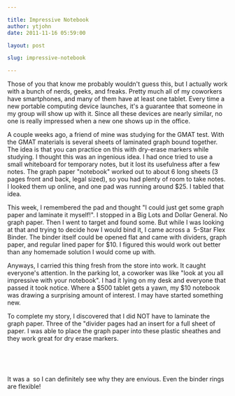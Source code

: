 ```yaml
---

title: Impressive Notebook
author: ytjohn
date: 2011-11-16 05:59:00

layout: post

slug: impressive-notebook

---
```

Those of you that know me probably wouldn't guess this, but I actually work with a bunch of nerds, geeks, and freaks. Pretty much all of my coworkers have smartphones, and many of them have at least one tablet. Every time a new portable computing device launches, it's a guarantee that someone in my group will show up with it. Since all these devices are nearly similar, no one is really impressed when a new one shows up in the office.

A couple weeks ago, a friend of mine was studying for the GMAT test. With the GMAT materials is several sheets of laminated graph bound together. The idea is that you can practice on this with dry-erase markers while studying. I thought this was an ingenious idea. I had once tried to use a small whiteboard for temporary notes, but it lost its usefulness after a few notes. The graph paper "notebook" worked out to about 6 long sheets (3 pages front and back, legal sized), so you had plenty of room to take notes. I looked them up online, and one pad was running around $25. I tabled that idea.

This week, I remembered the pad and thought "I could just get some graph paper and laminate it myself!". I stopped in a Big Lots and Dollar General. No graph paper. Then I went to target and found some. But while I was looking at that and trying to decide how I would bind it, I came across a  <a>5-Star Flex Binder</a>. The binder itself could be opened flat and came with dividers, graph paper, and regular lined paper for $10. I figured this would work out better than any homemade solution I would come up with.

Anyways, I carried this thing fresh from the store into work. It caught everyone's attention. In the parking lot, a coworker was like "look at you all impressive with your notebook". I had it lying on my desk and everyone that passed it took notice. Where a $500 tablet gets a yawn, my $10 notebook was drawing a surprising amount of interest. I may have started something new.

To complete my story, I discovered that I did NOT have to laminate the graph paper. Three of the "divider pages had an insert for a full sheet of paper. I was able to place the graph paper into these plastic sheathes and they work great for dry erase markers.

&nbsp;

&nbsp;

It was a  so I can definitely see why they are envious. Even the binder rings are flexible!
